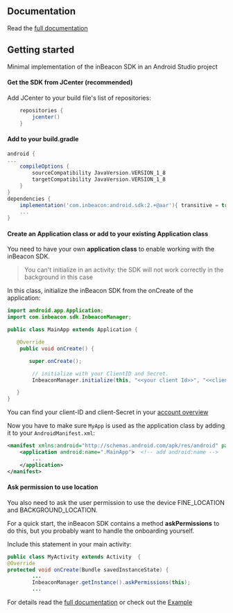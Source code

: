 ## Documentation

Read the [full documentation](documentation/README.md)

## Getting started
Minimal implementation of the inBeacon SDK in an Android Studio project

#### Get the SDK from JCenter (recommended)
Add JCenter to your build file's list of repositories:

```groovy
    repositories {
        jcenter()
    }
```

#### Add to your build.gradle

```groovy
android {
...
    compileOptions {
        sourceCompatibility JavaVersion.VERSION_1_8
        targetCompatibility JavaVersion.VERSION_1_8
	}
}	
dependencies {
	implementation('com.inbeacon:android.sdk:2.+@aar'){ transitive = true }
	...
}
```


#### Create an Application class or add to your existing Application class
You need to have your own **application class** to enable working with the inBeacon SDK.
> You can't initialize in an activity: the SDK will not work correctly in the background in this case

In this class, initialize the inBeacon SDK from the onCreate of the application:

```java
import android.app.Application;
import com.inbeacon.sdk.InbeaconManager;

public class MainApp extends Application {

   @Override
	public void onCreate() {

       super.onCreate();

		// initialize with your ClientID and Secret.
		InbeaconManager.initialize(this, "<<your client Id>>", "<<client Secret>>");

   }
}
```
You can find your client-ID and client-Secret in your [account overview](http://console.inbeacon.nl/account) 

Now you have to make sure `MyApp` is used as the application class by adding it to your `AndroidManifest.xml`:

```xml
<manifest xmlns:android="http://schemas.android.com/apk/res/android" package="com.inbeacon.inbeaconsdktest" >
    <application android:name=".MainApp">  <!-- add android:name -->
		...
    </application>
</manifest>
```

#### Ask permission to use location 
You also need to ask the user permission to use the device FINE\_LOCATION and BACKGROUND\_LOCATION. 

For a quick start, the inBeacon SDK contains a method **askPermissions** to do this, but you probably want to handle the onboarding yourself.

Include this statement in your main activity:

```java
public class MyActivity extends Activity  { 
@Override
protected void onCreate(Bundle savedInstanceState) {
		...
		InbeaconManager.getInstance().askPermissions(this);
		...
```

For details read the [full documentation](documentation/README.md) or check out the [Example](https://github.com/inbeacon/InbeaconSdk-android/tree/master/example)


